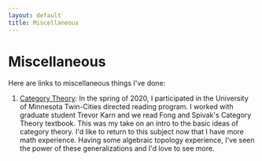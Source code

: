 ```yaml
---
layout: default
title: Miscellaneous
---
```

# Miscellaneous


Here are links to miscellaneous things I've done:

1. <a href="/category_theory.html">Category Theory</a>: In the spring of 2020, I participated in the University of Minnesota Twin-Cities directed reading program. I worked with graduate student Trevor Karn and we read Fong and Spivak's Category Theory textbook. This was my take on an intro to the basic ideas of category theory. I'd like to return to this subject now that I have more math experience. Having some algebraic topology experience, I've seen the power of these generalizations and I'd love to see more.